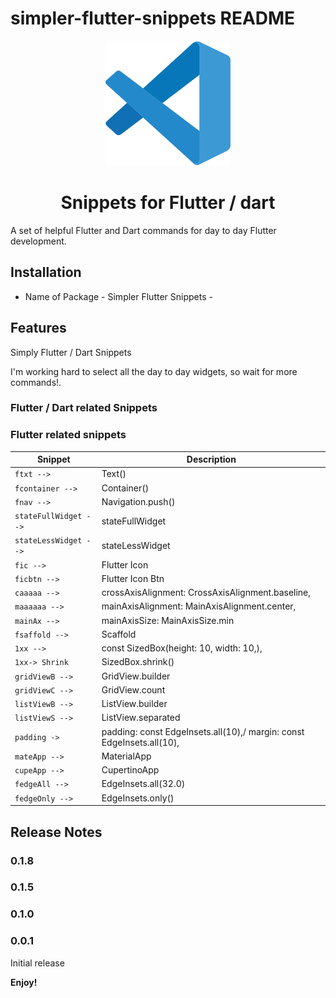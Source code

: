# simpler-flutter-snippets README
<div align="center">
  <a href="https://marketplace.visualstudio.com/items?itemName=Eldiyar-Dev.simpler-flutter-tasks">
    <img src="images/vscode.png"/>
  </a>

  <h1>Snippets for Flutter / dart </h1>
</div>

A set of helpful Flutter and Dart commands for day to day Flutter development.

## Installation

- Name of Package - Simpler Flutter Snippets -


## Features

Simply Flutter / Dart Snippets

I'm working hard to select all the day to day widgets, so wait for more commands!.

### Flutter / Dart related Snippets

### Flutter related snippets

| Snippet    | Description                                                                      |
| ---------- | -------------------------------------------------------------------------------- |
| `ftxt -->`            | Text()                       
| `fcontainer -->`      | Container()                    
| `fnav -->`            | Navigation.push()                                                       
| `stateFullWidget -->` | stateFullWidget
| `stateLessWidget -->` | stateLessWidget
| `fic -->`             | Flutter Icon                                                               
| `ficbtn -->`          | Flutter Icon Btn
| `caaaaa -->`          | crossAxisAlignment: CrossAxisAlignment.baseline,
| `maaaaaa -->`         | mainAxisAlignment: MainAxisAlignment.center,
| `mainAx -->`          | mainAxisSize: MainAxisSize.min
| `fsaffold -->`        | Scaffold
| `1xx -->`             | const SizedBox(height: 10, width: 10,),
| `1xx-> Shrink`        | SizedBox.shrink()
| `gridViewB -->`       | GridView.builder
| `gridViewC -->`       | GridView.count
| `listViewB -->`       | ListView.builder
| `listViewS -->`       | ListView.separated
| `padding ->`          | padding: const EdgeInsets.all(10),/ margin: const EdgeInsets.all(10),
| `mateApp -->`         | MaterialApp
| `cupeApp -->`         | CupertinoApp
| `fedgeAll -->`        | EdgeInsets.all(32.0)
| `fedgeOnly -->`       | EdgeInsets.only()

## Release Notes

### 0.1.8

### 0.1.5

### 0.1.0



### 0.0.1

Initial release

**Enjoy!**
